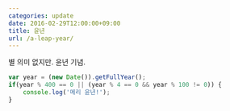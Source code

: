 ```yaml
---
categories: update
date: 2016-02-29T12:00:00+09:00
title: 윤년
url: /a-leap-year/
---
```


별 의미 없지만. 윤년 기념.

```js
var year = (new Date()).getFullYear();
if(year % 400 == 0 || (year % 4 == 0 && year % 100 != 0)) {
	console.log('메리 윤년!');
}
```
